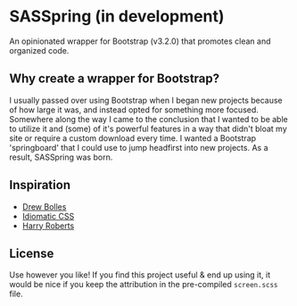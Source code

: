 # SASSpring (in development)

An opinionated wrapper for Bootstrap (v3.2.0) that promotes clean and organized code.

## Why create a wrapper for Bootstrap?

I usually passed over using Bootstrap when I began new projects because of how large it was, and instead opted for something more focused. Somewhere along the way I came to the conclusion that I wanted to be able to utilize it and (some) of it's powerful features in a way that didn't bloat my site or require a custom download every time. I wanted a Bootstrap 'springboard' that I could use to jump headfirst into new projects. As a result, SASSpring was born.

## Inspiration
* [Drew Bolles](http://drewbolles.com/)
* [Idiomatic CSS](https://github.com/necolas/idiomatic-css/)
* [Harry Roberts](http://csswizardry.com/)

## License

Use however you like! If you find this project useful & end up using it, it would be nice if you keep the attribution in the pre-compiled `screen.scss` file.
